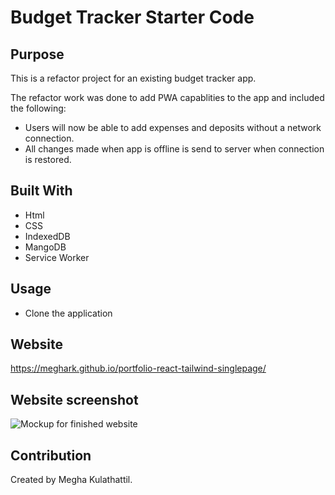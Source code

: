 # Budget Tracker Starter Code
## Purpose
This is a refactor project for an existing budget tracker app.

The refactor work was done to add PWA capablities to the app and included the following:
* Users will now be able to add expenses and deposits without a network connection.
* All changes made when app is offline is send to server when connection is restored.

## Built With
* Html
* CSS
* IndexedDB
* MangoDB
* Service Worker

## Usage
* Clone the application


## Website
https://meghark.github.io/portfolio-react-tailwind-singlepage/

## Website screenshot
![Mockup for finished website](./src/assets/images/portfolioscreenshot.png)

## Contribution
Created by Megha Kulathattil.
